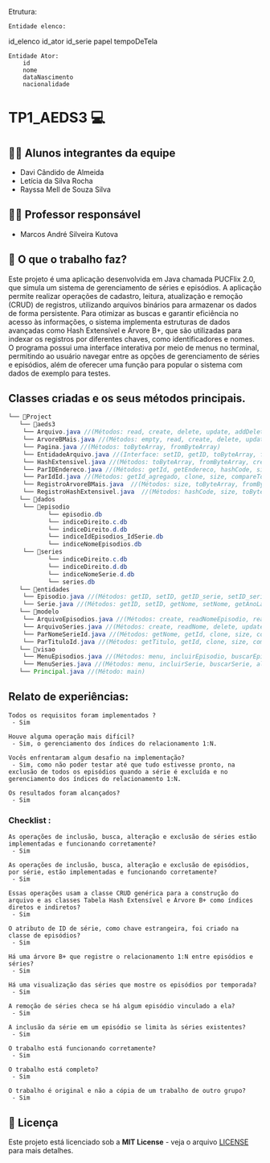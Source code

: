 Etrutura:

	Entidade elenco:
  id_elenco
		id_ator
		id_serie
		papel
		tempoDeTela


	Entidade Ator:
		id
		nome
		dataNascimento
		nacionalidade




# TP1_AEDS3 💻

## 👨‍🎓 Alunos integrantes da equipe

* Davi Cândido de Almeida
* Letícia da Silva Rocha
* Rayssa Mell de Souza Silva

## 👨‍🏫 Professor responsável

* Marcos André Silveira Kutova
 
## 🎯 O que o trabalho faz?

Este projeto é uma aplicação desenvolvida em Java chamada PUCFlix 2.0, que simula um sistema de gerenciamento de séries e episódios. A aplicação permite realizar operações de cadastro, leitura, atualização e remoção (CRUD) de registros, utilizando arquivos binários para armazenar os dados de forma persistente. Para otimizar as buscas e garantir eficiência no acesso às informações, o sistema implementa estruturas de dados avançadas como Hash Extensível e Árvore B+, que são utilizadas para indexar os registros por diferentes chaves, como identificadores e nomes. O programa possui uma interface interativa por meio de menus no terminal, permitindo ao usuário navegar entre as opções de gerenciamento de séries e episódios, além de oferecer uma função para popular o sistema com dados de exemplo para testes.

## Classes criadas e os seus métodos principais.


```java
└── 📁Project
   └── 📁aeds3
   	└── Arquivo.java //(Métodos: read, create, delete, update, addDeleted, getDeleted)
   	└── ArvoreBMais.java //(Métodos: empty, read, create, delete, update, print)
   	└── Pagina.java //(Métodos: toByteArray, fromByteArray)
   	└── EntidadeArquivo.java //(Interface: setID, getID, toByteArray, fromByteArray)
   	└── HashExtensivel.java //(Métodos: toByteArray, fromByteArray, create, read, update, delete, empty, full, print, atualizaEndereco)
   	└── ParIDEndereco.java //(Métodos: getId, getEndereco, hashCode, size, toString, toByteArray, fromByteArray)
   	└── ParIdId.java //(Métodos: getId_agregado, clone, size, compareTo, toString, toByteArray, fromByteArray)
   	└── RegistroArvoreBMais.java  //(Métodos: size, toByteArray, fromByteArray, compareTo, clone)
   	└── RegistroHashExtensivel.java  //(Métodos: hashCode, size, toByteArray, fromByteArray)
   └── 📁dados
   	└── 📁episodio
       	   └── episodio.db
       	   └── indiceDireito.c.db
       	   └── indiceDireito.d.db
       	   └── indiceIdEpisodios_IdSerie.db
       	   └── indiceNomeEpisodios.db
   	└── 📁series
           └── indiceDireito.c.db
       	   └── indiceDireito.d.db
       	   └── indiceNomeSerie.d.db
       	   └── series.db
   └── 📁entidades
   	└── Episodio.java //(Métodos: getID, setID, getID_serie, setID_serie, getNome, setNome, getTemporada, setTemporada, getDataLancamento, setDataLancamento, getDuracaoMinutos, setDuracaoMinutos, getAvaliacao, setAvaliacao, isEspecial, setEspecial, getDescricao, setDescricao, toByteArray, fromByteArray, toString, equals, compareTo)
   	└── Serie.java //(Métodos: getID, setID, getNome, setNome, getAnoLancamento, setAnoLancamento, getSinopse, setSinopse, getStreaming, setStreaming, getGenero, setGenero, getClassIndicativa, toByteArray, fromByteArray, toString, equals, compareTo)
   └── 📁modelo
   	└── ArquivoEpisodios.java //(Métodos: create, readNomeEpisodio, readNomeEpisodioPorSerie, readEpisodiosSerie, delete, deleteEpisodioSerie, update, avaliacaoMediaSerie)
   	└── ArquivoSeries.java //(Métodos: create, readNome, delete, update, serieExiste)
   	└── ParNomeSerieId.java //(Métodos: getNome, getId, clone, size, compareTo, toString, toByteArray, fromByteArray, transforma)
   	└── ParTituloId.java //(Métodos: getTitulo, getId, clone, size, compareTo, toString, toByteArray, fromByteArray, transforma)
   └── 📁visao
   	└── MenuEpisodios.java //(Métodos: menu, incluirEpisodio, buscarEpisodio, excluirEpisodio, alterarEpisodio, mostraEpisodio, mostraSerie, povoar)
   	└── MenuSeries.java //(Métodos: menu, incluirSerie, buscarSerie, alterarSerie, excluirSerie, mostrarEpSerie, mostraSerie, povoar)
   └── Principal.java //(Método: main)
```


## Relato de experiências:

```
Todos os requisitos foram implementados ?  
 - Sim

Houve alguma operação mais difícil? 
 - Sim, o gerenciamento dos índices do relacionamento 1:N.

Vocês enfrentaram algum desafio na implementação? 
 - Sim, como não poder testar até que tudo estivesse pronto, na exclusão de todos os episódios quando a série é excluída e no gerenciamento dos índices do relacionamento 1:N. 

Os resultados foram alcançados? 
 - Sim
```


### Checklist :

```
As operações de inclusão, busca, alteração e exclusão de séries estão implementadas e funcionando corretamente?
 - Sim

As operações de inclusão, busca, alteração e exclusão de episódios, por série, estão implementadas e funcionando corretamente?
 - Sim

Essas operações usam a classe CRUD genérica para a construção do arquivo e as classes Tabela Hash Extensível e Árvore B+ como índices diretos e indiretos? 
 - Sim

O atributo de ID de série, como chave estrangeira, foi criado na classe de episódios?
 - Sim

Há uma árvore B+ que registre o relacionamento 1:N entre episódios e séries?
 - Sim

Há uma visualização das séries que mostre os episódios por temporada?
 - Sim

A remoção de séries checa se há algum episódio vinculado a ela?
 - Sim

A inclusão da série em um episódio se limita às séries existentes?
 - Sim

O trabalho está funcionando corretamente?
 - Sim

O trabalho está completo?
 - Sim

O trabalho é original e não a cópia de um trabalho de outro grupo?
 - Sim
```



## 📄 Licença
Este projeto está licenciado sob a **MIT License** - veja o arquivo [LICENSE](LICENSE) para mais detalhes.


